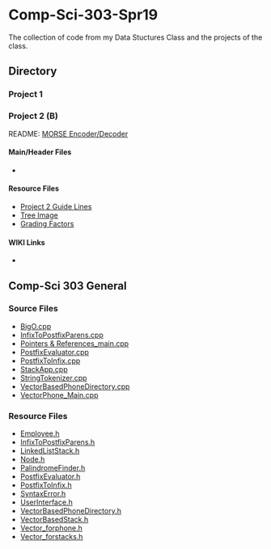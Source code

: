 # Comp-Sci-303-Spr19
The collection of code from my Data Stuctures Class and the projects of the class.

## Directory  

### Project 1  

### Project 2 (B)
README: [MORSE Encoder/Decoder](https://github.com/RedGrinGrumbler/Comp-Sci-303-Spr19/blob/master/Proj2_README.md "Project 2 README file")
#### Main/Header Files  
+ 
#### Resource Files  
+ [Project 2 Guide Lines](https://github.com/RedGrinGrumbler/Comp-Sci-303-Spr19/blob/master/Proj2_Guidelines.md)
+ [Tree Image](https://github.com/RedGrinGrumbler/Comp-Sci-303-Spr19/blob/master/Proj2_ResourceFile_TreeImg.png "Tree Image")
+ [Grading Factors](https://github.com/RedGrinGrumbler/Comp-Sci-303-Spr19/blob/master/Proj2_ResourceFile_GradingFactors.png)
#### WIKI Links  
+ 
## Comp-Sci 303 General
### Source Files
+ [BigO.cpp](https://github.com/RedGrinGrumbler/Comp-Sci-303-Spr19/blob/master/SRCCode_BigO.cpp)
+ [InfixToPostfixParens.cpp](https://github.com/RedGrinGrumbler/Comp-Sci-303-Spr19/blob/master/SRCCode_InfixToPostfixParens.cpp)
+ [Pointers & References_main.cpp](https://github.com/RedGrinGrumbler/Comp-Sci-303-Spr19/blob/master/SRCCode_Pointer%26References_main.cpp)
+ [PostfixEvaluator.cpp](https://github.com/RedGrinGrumbler/Comp-Sci-303-Spr19/blob/master/SRCCode_PostfixEvaluator.cpp)
+ [PostfixToInfix.cpp](https://github.com/RedGrinGrumbler/Comp-Sci-303-Spr19/blob/master/SRCCode_PostfixToInfix.cpp)
+ [StackApp.cpp](https://github.com/RedGrinGrumbler/Comp-Sci-303-Spr19/blob/master/SRCCode_StackApp.cpp)
+ [StringTokenizer.cpp](https://github.com/RedGrinGrumbler/Comp-Sci-303-Spr19/blob/master/SRCCode_StringTokenizer.cpp)
+ [VectorBasedPhoneDirectory.cpp](https://github.com/RedGrinGrumbler/Comp-Sci-303-Spr19/blob/master/SRCCode_VectorBasedPhoneDirectory.cpp)
+ [VectorPhone_Main.cpp](https://github.com/RedGrinGrumbler/Comp-Sci-303-Spr19/blob/master/SRCCode_VectorPhone_Main.cpp)

### Resource Files
+ [Employee.h](https://github.com/RedGrinGrumbler/Comp-Sci-303-Spr19/blob/master/SRCCode_Employee.h)
+ [InfixToPostfixParens.h](https://github.com/RedGrinGrumbler/Comp-Sci-303-Spr19/blob/master/SRCCode_InfixToPostfixParens.h)
+ [LinkedListStack.h](https://github.com/RedGrinGrumbler/Comp-Sci-303-Spr19/blob/master/SRCCode_LinkedListStack.h)
+ [Node.h](https://github.com/RedGrinGrumbler/Comp-Sci-303-Spr19/blob/master/SRCCode_Node.h)
+ [PalindromeFinder.h](https://github.com/RedGrinGrumbler/Comp-Sci-303-Spr19/blob/master/SRCCode_PalindromeFinder.h)
+ [PostfixEvaluator.h](https://github.com/RedGrinGrumbler/Comp-Sci-303-Spr19/blob/master/SRCCode_PostfixEvaluator.h)
+ [PostfixToInfix.h](https://github.com/RedGrinGrumbler/Comp-Sci-303-Spr19/blob/master/SRCCode_PostfixToInfix.h)
+ [SyntaxError.h](https://github.com/RedGrinGrumbler/Comp-Sci-303-Spr19/blob/master/SRCCode_SyntaxError.h)
+ [UserInterface.h](https://github.com/RedGrinGrumbler/Comp-Sci-303-Spr19/blob/master/SRCCode_UserInterface.h)
+ [VectorBasedPhoneDirectory.h](https://github.com/RedGrinGrumbler/Comp-Sci-303-Spr19/blob/master/SRCCode_VectorBasedPhoneDirectory.h)
+ [VectorBasedStack.h](https://github.com/RedGrinGrumbler/Comp-Sci-303-Spr19/blob/master/SRCCode_VectorBasedStack.h)
+ [Vector_forphone.h](https://github.com/RedGrinGrumbler/Comp-Sci-303-Spr19/blob/master/SRCCode_Vector_forphone.h)
+ [Vector_forstacks.h](https://github.com/RedGrinGrumbler/Comp-Sci-303-Spr19/blob/master/SRCCode_Vector_forstacks.h)
